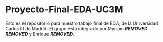 # Proyecto-Final-EDA-UC3M
Esto es el repositorio para nuestro tabajo final de EDA, de la Universidad Carlos III de Madrid.
El grupo está integrado por Myriam ***REMOVED*** ***REMOVED*** y Enrique ***REMOVED***.

